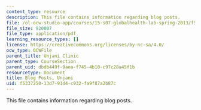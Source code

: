 ```yaml
---
content_type: resource
description: This file contains information regarding blog posts.
file: /ol-ocw-studio-app/courses/15-s07-globalhealth-lab-spring-2013/f533725013d791d4c932fa9f87a2b87c_MIT15_S07S13_blogpo_unj.pdf
file_size: 920007
file_type: application/pdf
learning_resource_types: []
license: https://creativecommons.org/licenses/by-nc-sa/4.0/
ocw_type: OCWFile
parent_title: Unjani Clinic
parent_type: CourseSection
parent_uid: dbdb449f-9aea-f745-4b10-c97c28a45f1b
resourcetype: Document
title: Blog Posts, Unjani
uid: f5337250-13d7-91d4-c932-fa9f87a2b87c
---
```

This file contains information regarding blog posts.